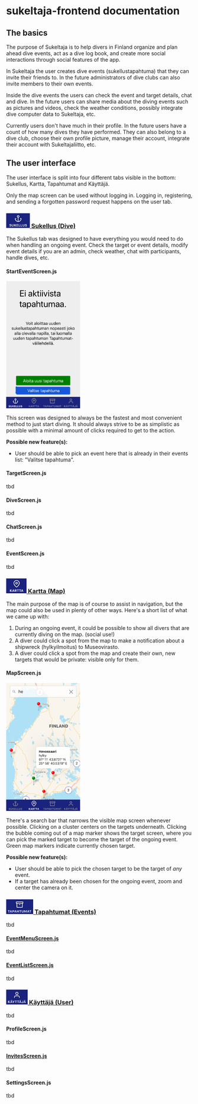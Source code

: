 # sukeltaja-frontend documentation

## The basics

The purpose of Sukeltaja is to help divers in Finland organize and plan ahead dive events, act as a dive log book, and create more social interactions through social features of the app.

In Sukeltaja the user creates dive events (sukellustapahtuma) that they can invite their friends to. In the future administrators of dive clubs can also invite members to their own events.

Inside the dive events the users can check the event and target details, chat and dive. In the future users can share media about the diving events such as pictures and videos, check the weather conditions, possibly integrate dive computer data to Sukeltaja, etc.

Currently users don't have much in their profile. In the future users have a count of how many dives they have performed. They can also belong to a dive club, choose their own profile picture, manage their account, integrate their account with Sukeltajaliitto, etc.

## The user interface

The user interface is split into four different tabs visible in the bottom: Sukellus, Kartta, Tapahtumat and Käyttäjä.

Only the map screen can be used without logging in. Logging in, registering, and sending a forgotten password request happens on the user tab.

### ![Sukellus](images/sukellus.png)[ Sukellus (Dive)](https://github.com/Sukeltaja-App/sukeltaja-frontend/tree/master/src/components/OngoingEventScreens)

The Sukellus tab was designed to have everything you would need to do when handling an ongoing event. Check the target or event details, modify event details if you are an admin, check weather, chat with participants, handle dives, etc.

#### StartEventScreen.js

<img src="images/StartEventScreen.png" width="200">

This screen was designed to always be the fastest and most convenient method to just start diving. It should always strive to be as simplistic as possible with a minimal amount of clicks required to get to the action.

**Possible new feature(s):**

- User should be able to pick an event here that is already in their events list: "Valitse tapahtuma".

#### TargetScreen.js

tbd

#### DiveScreen.js

tbd

#### ChatScreen.js

tbd

#### EventScreen.js

tbd

### ![Kartta](images/kartta.png)[ Kartta (Map)](https://github.com/Sukeltaja-App/sukeltaja-frontend/tree/master/src/components/MapScreens)

The main purpose of the map is of course to assist in navigation, but the map could also be used in plenty of other ways. Here's a short list of what we came up with:

1. During an ongoing event, it could be possible to show all divers that are currently diving on the map. (social use!)
2. A diver could click a spot from the map to make a notification about a shipwreck (hylkyilmoitus) to Museovirasto.
3. A diver could click a spot from the map and create their own, new targets that would be private: visible only for them.

#### MapScreen.js

<img src="images/MapScreen.png" width="200">

There's a search bar that narrows the visible map screen whenever possible. Clicking on a cluster centers on the targets underneath. Clicking the bubble coming out of a map marker shows the target screen, where you can pick the marked target to become the target of the ongoing event. Green map markers indicate currently chosen target.

**Possible new feature(s):**

- User should be able to pick the chosen target to be the target of _any_ event.
- If a target has already been chosen for the ongoing event, zoom and center the camera on it.

### ![Tapahtumat](images/tapahtumat.png)[ Tapahtumat (Events)](https://github.com/Sukeltaja-App/sukeltaja-frontend/tree/master/src/components/EventScreens)

tbd

#### [EventMenuScreen.js](https://github.com/Sukeltaja-App/sukeltaja-frontend/blob/master/src/components/EventScreens/EventMenuScreen.js)

tbd

#### [EventListScreen.js](https://github.com/Sukeltaja-App/sukeltaja-frontend/blob/master/src/components/EventScreens/EventListScreen.js)

tbd

### ![Käyttäjä](images/kayttaja.png)[ Käyttäjä (User)](https://github.com/Sukeltaja-App/sukeltaja-frontend/tree/master/src/components/ProfileScreens)

tbd

#### ProfileScreen.js

tbd

#### [InvitesScreen.js](https://github.com/Sukeltaja-App/sukeltaja-frontend/blob/master/src/components/ProfileScreens/InvitesScreen.js)

tbd

#### SettingsScreen.js

tbd
